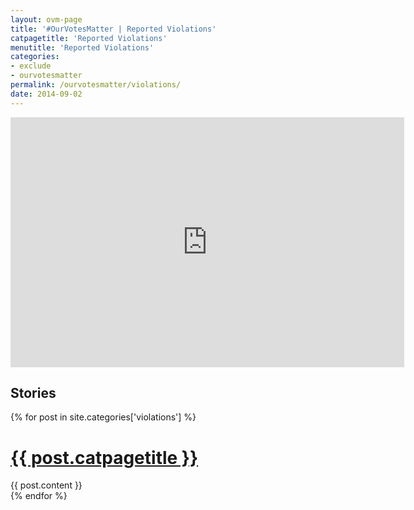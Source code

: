 ```yaml
---
layout: ovm-page
title: '#OurVotesMatter | Reported Violations'
catpagetitle: 'Reported Violations'
menutitle: 'Reported Violations'
categories: 
- exclude
- ourvotesmatter
permalink: /ourvotesmatter/violations/
date: 2014-09-02
---
```

<iframe width="630" height="400" scrolling="no" frameborder="no" src="https://www.google.com/fusiontables/embedviz?q=select+col1+from+1CYtVvXfAynsATyN8yT5sTlzj6qtt4XqhAZ8d2sYW&amp;viz=MAP&amp;h=false&amp;lat=39.5033&amp;lng=-98.35&amp;t=1&amp;z=4&amp;l=col1&amp;y=2&amp;tmplt=2&amp;hml=GEOCODABLE"></iframe>

## Stories

{% for post in site.categories['violations'] %}
<div class="a-post">
	<h1><a href="{{ post.url }}">{{ post.catpagetitle }}</a></h1>
	{{ post.content }}
</div>
{% endfor %}